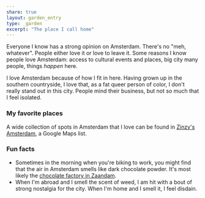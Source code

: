 ```yaml
---
share: true
layout: garden_entry
type: _garden
excerpt: "The place I call home"
---
```

Everyone I know has a strong opinion on Amsterdam. There's no "meh, whatever". People either love it or love to leave it. Some reasons I know people love Amsterdam: access to cultural events and places, big city many people, things *happen* here.

I love Amsterdam because of how I fit in here. Having grown up in the southern countryside, I love that, as a fat queer person of color, I don't really stand out in this city. People mind their business, but not so much that I feel isolated. 

### My favorite places
A wide collection of spots in Amsterdam that I love can be found in [Zinzy's Amsterdam](https://goo.gl/maps/j9okcKskjJvxhd2a9), a Google Maps list.

### Fun facts
- Sometimes in the morning when you're biking to work, you might find that the air in Amsterdam smells like dark chocolate powder. It's most likely the [chocolate factory in Zaandam](https://www.theguardian.com/cities/2015/oct/07/smell-amsterdam-cannabis-odour-mappers-kate-mclean).
- When I'm abroad and I smell the scent of weed, I am hit with a bout of strong nostalgia for the city. When I'm home and I smell it, I feel disdain.
